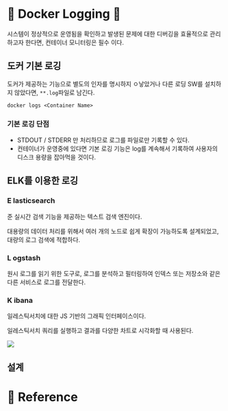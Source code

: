 # 🐋 Docker Logging 🐋

시스템이 정상적으로 운영됨을 확인하고 발생된 문제에 대한 디버깅을 효율적으로 관리하고자 한다면, 컨테이너 모니터링은 필수 이다.

## 도커 기본 로깅

도커가 제공하는 기능으로 별도의 인자를 명시하지 ㅇ낳았거나 다른 로딩 SW를 설치하지 않았다면, `**.log`파일로 남긴다.

```shell
docker logs <Container Name>
```

### 기본 로깅 단점
- STDOUT / STDERR 만 처리하므로 로그를 파일로만 기록할 수 있다.
- 컨테이너가 운영중에 있다면 기본 로깅 기능은 log를 계속해서 기록하여 사용자의 디스크 용량을 잡아먹을 것이다.

## ELK를 이용한 로깅

### E lasticsearch
준 실시간 검색 기능을 제공하는 텍스트 검색 엔진이다. 

대용량의 데이터 처리를 위해서 여러 개의 노드로 쉽게 확장이 가능하도록 설계되었고, 대량의 로그 검색에 적합하다.

### L ogstash

원시 로그를 읽기 위한 도구로, 로그를 분석하고 필터링하여 인덱스 또는 저장소와 같은 다른 서비스로 로그를 전달한다.

### K ibana

일레스틱서치에 대한 JS 기반의 그래픽 인터페이스이다. 

일레스틱서치 쿼리를 실행하고 결과를 다양한 차트로 시각화할 때 사용된다.


![](https://miro.medium.com/max/1400/0*qxW9DS-RGveqqwBQ.png)

## 설계


# 🐋 Reference
